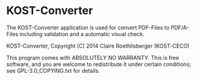 KOST-Converter
==============

The KOST-Converter application is used for convert PDF-Files to PDF/A-Files including 
validation and a automatic visual check. 

KOST-Converter, Copyright (C) 2014 Claire Roethlisberger (KOST-CECO)

This program comes with ABSOLUTELY NO WARRANTY.
This is free software, and you are welcome to redistribute it under 
certain conditions; see GPL-3.0_COPYING.txt for details.